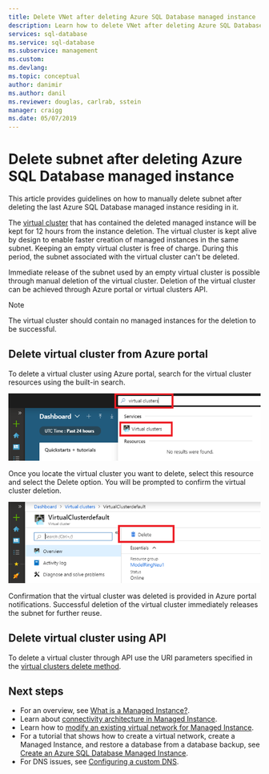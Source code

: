 ```yaml
---
title: Delete VNet after deleting Azure SQL Database managed instance | Microsoft Docs
description: Learn how to delete VNet after deleting Azure SQL Database managed instance. 
services: sql-database
ms.service: sql-database
ms.subservice: management
ms.custom: 
ms.devlang: 
ms.topic: conceptual
author: danimir
ms.author: danil
ms.reviewer: douglas, carlrab, sstein
manager: craigg
ms.date: 05/07/2019
---
```

# Delete subnet after deleting Azure SQL Database managed instance

This article provides guidelines on how to manually delete subnet after deleting the last Azure SQL Database managed instance residing in it.

The [virtual cluster](sql-database-managed-instance-connectivity-architecture.md#virtual-cluster-connectivity-architecture) that has contained the deleted managed instance will be kept for 12 hours from the instance deletion. The virtual cluster is kept alive by design to enable faster creation of managed instances in the same subnet. Keeping an empty virtual cluster is free of charge. During this period, the subnet associated with the virtual cluster can't be deleted.

Immediate release of the subnet used by an empty virtual cluster is possible through manual deletion of the virtual cluster. Deletion of the virtual cluster can be achieved through Azure portal or virtual clusters API.

> [!NOTE]
> The virtual cluster should contain no managed instances for the deletion to be successful.

## Delete virtual cluster from Azure portal

To delete a virtual cluster using Azure portal, search for the virtual cluster resources using the built-in search.

![Search for virtual cluster.](./media/sql-database-managed-instance-delete-virtual-cluster/virtual-clusters-search.png)

Once you locate the virtual cluster you want to delete, select this resource and select the Delete option. You will be prompted to confirm the virtual cluster deletion.

![Delete virtual cluster.](./media/sql-database-managed-instance-delete-virtual-cluster/virtual-clusters-delete.png)

Confirmation that the virtual cluster was deleted is provided in Azure portal notifications. Successful deletion of the virtual cluster immediately releases the subnet for further reuse.

## Delete virtual cluster using API

To delete a virtual cluster through API use the URI parameters specified in the [virtual clusters delete method](https://docs.microsoft.com/rest/api/sql/virtualclusters/delete).

## Next steps

- For an overview, see [What is a Managed Instance?](sql-database-managed-instance.md).
- Learn about [connectivity architecture in Managed Instance](sql-database-managed-instance-connectivity-architecture.md).
- Learn how to [modify an existing virtual network for Managed Instance](sql-database-managed-instance-configure-vnet-subnet.md).
- For a tutorial that shows how to create a virtual network, create a Managed Instance, and restore a database from a database backup, see [Create an Azure SQL Database Managed Instance](sql-database-managed-instance-get-started.md).
- For DNS issues, see [Configuring a custom DNS](sql-database-managed-instance-custom-dns.md).
